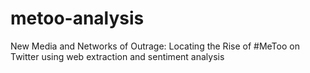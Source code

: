 # metoo-analysis
New Media and Networks of Outrage: Locating the Rise of #MeToo on Twitter using web extraction and sentiment analysis
